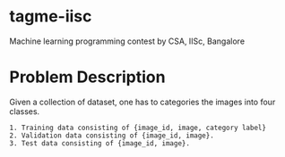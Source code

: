 tagme-iisc
==========

Machine learning programming contest by CSA, IISc, Bangalore

Problem Description
===================

Given a collection of dataset, one has to categories the images into four classes.

    1. Training data consisting of {image_id, image, category label}
    2. Validation data consisting of {image_id, image}. 
    3. Test data consisting of {image_id, image}. 

